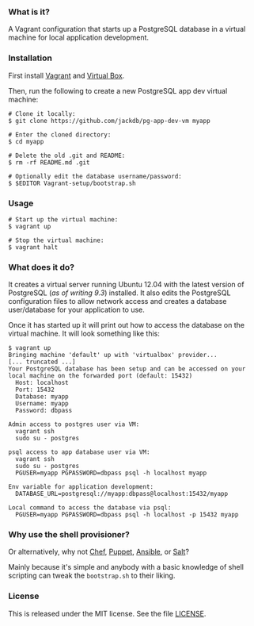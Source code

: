 ### What is it?

A Vagrant configuration that starts up a PostgreSQL database in a virtual machine for local application development.

### Installation

First install [Vagrant] and [Virtual Box].

Then, run the following to create a new PostgreSQL app dev virtual machine:

	# Clone it locally:
    $ git clone https://github.com/jackdb/pg-app-dev-vm myapp

    # Enter the cloned directory:
    $ cd myapp

    # Delete the old .git and README:
    $ rm -rf README.md .git

    # Optionally edit the database username/password:
    $ $EDITOR Vagrant-setup/bootstrap.sh

### Usage

    # Start up the virtual machine:
    $ vagrant up

    # Stop the virtual machine:
    $ vagrant halt

### What does it do?

It creates a virtual server running Ubuntu 12.04 with the latest version of PostgreSQL (*as of writing 9.3*) installed. It also edits the PostgreSQL configuration files to allow network access and creates a database user/database for your application to use.

Once it has started up it will print out how to access the database on the virtual machine. It will look something like this:

    $ vagrant up
    Bringing machine 'default' up with 'virtualbox' provider...
    [... truncated ...]
    Your PostgreSQL database has been setup and can be accessed on your local machine on the forwarded port (default: 15432)
      Host: localhost
      Port: 15432
      Database: myapp
      Username: myapp
      Password: dbpass

    Admin access to postgres user via VM:
      vagrant ssh
      sudo su - postgres

    psql access to app database user via VM:
      vagrant ssh
      sudo su - postgres
      PGUSER=myapp PGPASSWORD=dbpass psql -h localhost myapp

    Env variable for application development:
      DATABASE_URL=postgresql://myapp:dbpass@localhost:15432/myapp

    Local command to access the database via psql:
      PGUSER=myapp PGPASSWORD=dbpass psql -h localhost -p 15432 myapp

### Why use the shell provisioner?

Or alternatively, why not [Chef](http://www.getchef.com/chef/), [Puppet](http://puppetlabs.com/), [Ansible](http://www.ansibleworks.com/), or [Salt](http://www.saltstack.com/)?

Mainly because it's simple and anybody with a basic knowledge of shell scripting can tweak the `bootstrap.sh` to their liking.

### License

This is released under the MIT license. See the file [LICENSE](LICENSE).

[Virtual Box]: https://www.virtualbox.org/
[Vagrant]: http://www.vagrantup.com/